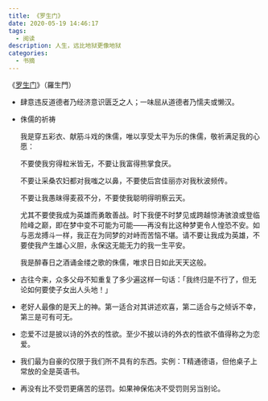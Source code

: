 ```yaml
---
title: 《罗生门》
date: 2020-05-19 14:46:17
tags:
  - 阅读
description: 人生，远比地狱更像地狱
categories:
  - 书摘
---
```


《[罗生门](https://book.douban.com/subject/4908882/)》（羅生門）

* 肆意违反道德者乃经济意识匮乏之人；一味屈从道德者乃懦夫或懒汉。

* 侏儒的祈祷

  我是穿五彩衣、献筋斗戏的侏儒，唯以享受太平为乐的侏儒，敬祈满足我的心愿：

  不要使我穷得粒米皆无，不要让我富得熊掌食厌。

  不要让采桑农妇都对我嗤之以鼻，不要使后宫佳丽亦对我秋波频传。

  不要让我愚昧得麦菽不分，不要使我聪明得明察云天。

  尤其不要使我成为英雄而勇敢善战。时下我便不时梦见或跨越惊涛骇浪或登临险峰之巅，即在梦中变不可能为可能——再没有比这种梦更令人惶恐不安。如与恶龙搏斗一样，我正在为同梦的对峙而苦恼不堪。请不要让我成为英雄，不要使我产生雄心义胆，永保这无能无力的我一生平安。

  我是醉春日之酒诵金缕之歌的侏儒，唯求日日如此天天这般。

* 古往今来，众多父母不知重复了多少遍这样一句话：「我终归是不行了，但无论如何要使子女出人头地！」

* 老好人最像的是天上的神。第一适合对其讲述欢喜，第二适合与之倾诉不幸，第三是可有可无。

* 恋爱不过是披以诗的外衣的性欲。至少不披以诗的外衣的性欲不值得称之为恋爱。

* 我们最为自豪的仅限于我们所不具有的东西。实例：Τ精通德语，但他桌子上常放的全是英语书。

* 再没有比不受罚更痛苦的惩罚。如果神保佑决不受罚则另当别论。
